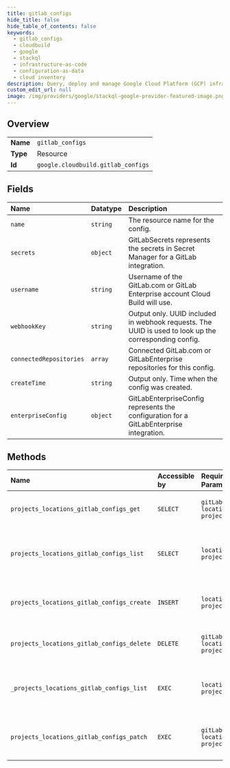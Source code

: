 ```yaml
---
title: gitlab_configs
hide_title: false
hide_table_of_contents: false
keywords:
  - gitlab_configs
  - cloudbuild
  - google    
  - stackql
  - infrastructure-as-code
  - configuration-as-data
  - cloud inventory
description: Query, deploy and manage Google Cloud Platform (GCP) infrastructure and resources using SQL
custom_edit_url: null
image: /img/providers/google/stackql-google-provider-featured-image.png
---
```

  
    

## Overview
<table><tbody>
<tr><td><b>Name</b></td><td><code>gitlab_configs</code></td></tr>
<tr><td><b>Type</b></td><td>Resource</td></tr>
<tr><td><b>Id</b></td><td><code>google.cloudbuild.gitlab_configs</code></td></tr>
</tbody></table>

## Fields
| Name | Datatype | Description |
|:-----|:---------|:------------|
| `name` | `string` | The resource name for the config. |
| `secrets` | `object` | GitLabSecrets represents the secrets in Secret Manager for a GitLab integration. |
| `username` | `string` | Username of the GitLab.com or GitLab Enterprise account Cloud Build will use. |
| `webhookKey` | `string` | Output only. UUID included in webhook requests. The UUID is used to look up the corresponding config. |
| `connectedRepositories` | `array` | Connected GitLab.com or GitLabEnterprise repositories for this config. |
| `createTime` | `string` | Output only. Time when the config was created. |
| `enterpriseConfig` | `object` | GitLabEnterpriseConfig represents the configuration for a GitLabEnterprise integration. |
## Methods
| Name | Accessible by | Required Params | Description |
|:-----|:--------------|:----------------|:------------|
| `projects_locations_gitlab_configs_get` | `SELECT` | `gitLabConfigsId, locationsId, projectsId` | Retrieves a `GitLabConfig`. This API is experimental |
| `projects_locations_gitlab_configs_list` | `SELECT` | `locationsId, projectsId` | List all `GitLabConfigs` for a given project. This API is experimental |
| `projects_locations_gitlab_configs_create` | `INSERT` | `locationsId, projectsId` | Creates a new `GitLabConfig`. This API is experimental |
| `projects_locations_gitlab_configs_delete` | `DELETE` | `gitLabConfigsId, locationsId, projectsId` | Delete a `GitLabConfig`. This API is experimental |
| `_projects_locations_gitlab_configs_list` | `EXEC` | `locationsId, projectsId` | List all `GitLabConfigs` for a given project. This API is experimental |
| `projects_locations_gitlab_configs_patch` | `EXEC` | `gitLabConfigsId, locationsId, projectsId` | Updates an existing `GitLabConfig`. This API is experimental |
